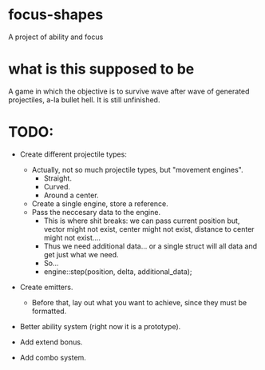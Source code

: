 # focus-shapes

A project of ability and focus

# what is this supposed to be

A game in which the objective is to survive wave after wave of generated projectiles, a-la bullet hell. It is still unfinished.

# TODO: 

- Create different projectile types:
	- Actually, not so much projectile types, but "movement engines".
		- Straight.
		- Curved.
		- Around a center.
	- Create a single engine, store a reference.
	- Pass the neccesary data to the engine.
		- This is where shit breaks: we can pass current position but,
		vector might not exist, center might not exist, distance to
		center might not exist....
		- Thus we need additional data... or a single struct will all
		data and get just what we need.
		- So...
		- engine::step(position, delta, additional_data);

- Create emitters.
	- Before that, lay out what you want to achieve, since they must be
	formatted.

- Better ability system (right now it is a prototype).
- Add extend bonus.
- Add combo system.
